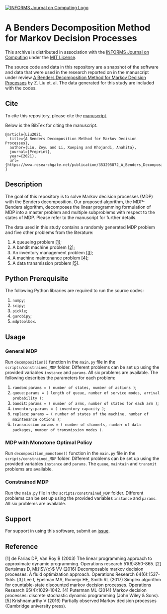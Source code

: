 [![INFORMS Journal on Computing Logo](https://INFORMSJoC.github.io/logos/INFORMS_Journal_on_Computing_Header.jpg)](https://pubsonline.informs.org/journal/ijoc)

# A Benders Decomposition Method for Markov Decision Processes

This archive is distributed in association with the [INFORMS Journal on
Computing](https://pubsonline.informs.org/journal/ijoc) under the [MIT License](LICENSE).

The source code and data in this repository are a snapshot of the software and data
that were used in the research reported on in the manuscript under review 
[A Benders Decomposition Method for Markov Decision Processes](https://www.researchgate.net/publication/353295872_A_Benders_Decomposition_Method_for_Markov_Decision_Processes) by Z. Liu et. al. The data generated for this study are included with the codes.

## Cite

To cite this repository, please cite the [manuscript](https://www.researchgate.net/publication/353295872_A_Benders_Decomposition_Method_for_Markov_Decision_Processes).

Below is the BibTex for citing the manuscript.

```
@article{Liu2021,
  title={A Benders Decomposition Method for Markov Decision Processes},
  author={Liu, Zeyu and Li, Xueping and Khojandi, Anahita},
  journal={Preprint},
  year={2021},
  url={https://www.researchgate.net/publication/353295872_A_Benders_Decomposition_Method_for_Markov_Decision_Processes}
}
```

## Description

The goal of this repository is to solve Markov decision processes (MDP) with the Benders decomposition. Our proposed algorithm, the MDP-Benders algorithm, decomposes the linear programming formulation of MDP into a master problem and multiple subproblems with respect to the states of MDP. Please refer to the manuscript for further details.

The data used in this study contains a randomly generated MDP problem and five other problems from the literature:
1. A queueing problem [[1]](#1);
2. A bandit machine problem [[2]](#2);
3. An inventory management problem [[3]](#3);
4. A machine maintenance problem [[4]](#4);
5. A data transmission problem [[5]](#5).


## Python Prerequisite

The following Python libraries are required to run the source codes:
1. `numpy`;
2. `scipy`;
3. `pickle`;
4. `gurobipy`;
5. `mdptoolbox`.

## Usage

### General MDP

Run `decomposition()` function in the `main.py` file in the `scripts/constrained_MDP` folder. Different problems can be set up using the provided variables `instance` and `params`. All six problems are available. The following describes the parameters for each problem:
1. `random`: `params = ( number of states, number of actions )`;
2. `queue`: `params = ( length of queue, number of service modes, arrival probability )`;
3. `bandit`: `params = ( number of arms, number of states for each arm )`;
4. `inventory`: `params = ( inventory capacity )`;
5. `replace`: `params = ( number of states of the machine, number of maintenance options )`;
6. `transmission` `params = ( number of channels, number of data packages, number of transmission modes )`.

### MDP with Monotone Optimal Policy

Run `decomposition_monotone()` function in the `main.py` file in the `scripts/constrained_MDP` folder. Different problems can be set up using the provided variables `instance` and `params`. The `queue`, `maintain` and `transmit` problems are available.

### Constrained MDP

Run the `main.py` file in the `scripts/constrained_MDP` folder. Different problems can be set up using the provided variables `instance` and `params`. All six problems are available.

## Support

For support in using this software, submit an
[issue](https://github.com/ILABUTK/Benders_Decomposition_for_MDP/issues/new).

## Reference
<a id="1">[1]</a> de Farias DP, Van Roy B (2003) The linear programming approach to approximate dynamic programming. Operations research 51(6):850-865.
<a id="2">[2]</a> Bertsimas D, Mi$\check{s}$i$\'{c}$ VV (2016) Decomposable markov decision processes: A fluid optimization approach. Operations Research 64(6):1537-1555.
<a id="3">[3]</a> Lee I, Epelman MA, Romeijn HE, Smith RL (2017) Simplex algorithm for countable-state discounted markov decision processes. Operations Research 65(4):1029-1042.
<a id="4">[4]</a> Puterman ML (2014) Markov decision processes: discrete stochastic dynamic programming (John Wiley & Sons).
<a id="5">[5]</a> Krishnamurthy V (2016) Partially observed Markov decision processes (Cambridge university press).